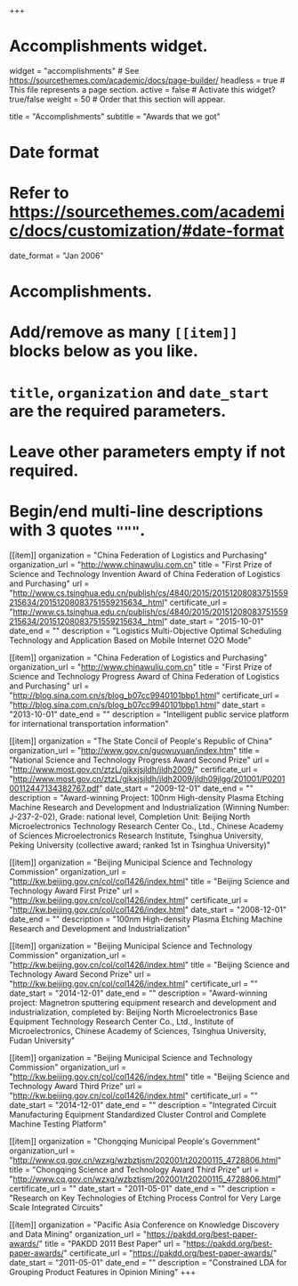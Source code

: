 +++
# Accomplishments widget.
widget = "accomplishments"  # See https://sourcethemes.com/academic/docs/page-builder/
headless = true  # This file represents a page section.
active = false  # Activate this widget? true/false
weight = 50  # Order that this section will appear.

title = "Accomplishments"
subtitle = "Awards that we got"

# Date format
#   Refer to https://sourcethemes.com/academic/docs/customization/#date-format
date_format = "Jan 2006"

# Accomplishments.
#   Add/remove as many `[[item]]` blocks below as you like.
#   `title`, `organization` and `date_start` are the required parameters.
#   Leave other parameters empty if not required.
#   Begin/end multi-line descriptions with 3 quotes `"""`.

[[item]]
  organization = "China Federation of Logistics and Purchasing"
  organization_url = "http://www.chinawuliu.com.cn"
  title = "First Prize of Science and Technology Invention Award of China Federation of Logistics and Purchasing"
  url = "http://www.cs.tsinghua.edu.cn/publish/cs/4840/2015/20151208083751559215634/20151208083751559215634_.html"
  certificate_url = "http://www.cs.tsinghua.edu.cn/publish/cs/4840/2015/20151208083751559215634/20151208083751559215634_.html"
  date_start = "2015-10-01"
  date_end = ""
  description = "Logistics Multi-Objective Optimal Scheduling Technology and Application Based on Mobile Internet O2O Mode"

[[item]]
  organization = "China Federation of Logistics and Purchasing"
  organization_url = "http://www.chinawuliu.com.cn"
  title = "First Prize of Science and Technology Progress Award of China Federation of Logistics and Purchasing"
  url = "http://blog.sina.com.cn/s/blog_b07cc9940101bbp1.html"
  certificate_url = "http://blog.sina.com.cn/s/blog_b07cc9940101bbp1.html"
  date_start = "2013-10-01"
  date_end = ""
  description = "Intelligent public service platform for international transportation information"

[[item]]
  organization = "The State Concil of People's Republic of China"
  organization_url = "http://www.gov.cn/guowuyuan/index.htm"
  title = "National Science and Technology Progress Award Second Prize"
  url = "http://www.most.gov.cn/ztzL/gjkxjsjldh/jldh2009/"
  certificate_url = "http://www.most.gov.cn/ztzL/gjkxjsjldh/jldh2009/jldh09jlgg/201001/P020100112447134382767.pdf"
  date_start = "2009-12-01"
  date_end = ""
  description = "Award-winning Project: 100nm High-density Plasma Etching Machine Research and Development and Industrialization (Winning Number: J-237-2-02), Grade: national level, Completion Unit: Beijing North Microelectronics Technology Research Center Co., Ltd., Chinese Academy of Sciences Microelectronics Research Institute, Tsinghua University, Peking University (collective award; ranked 1st in Tsinghua University)"
  
[[item]]
  organization = "Beijing Municipal Science and Technology Commission"
  organization_url = "http://kw.beijing.gov.cn/col/col1426/index.html"
  title = "Beijing Science and Technology Award First Prize"
  url = "http://kw.beijing.gov.cn/col/col1426/index.html"
  certificate_url = "http://kw.beijing.gov.cn/col/col1426/index.html"
  date_start = "2008-12-01"
  date_end = ""
  description = "100nm High-density Plasma Etching Machine Research and Development and Industrialization"

[[item]]
  organization = "Beijing Municipal Science and Technology Commission"
  organization_url = "http://kw.beijing.gov.cn/col/col1426/index.html"
  title = "Beijing Science and Technology Award Second Prize"
  url = "http://kw.beijing.gov.cn/col/col1426/index.html"
  certificate_url = ""
  date_start = "2014-12-01"
  date_end = ""
  description = "Award-winning project: Magnetron sputtering equipment research and development and industrialization, completed by: Beijing North Microelectronics Base Equipment Technology Research Center Co., Ltd., Institute of Microelectronics, Chinese Academy of Sciences, Tsinghua University, Fudan University"

[[item]]
  organization = "Beijing Municipal Science and Technology Commission"
  organization_url = "http://kw.beijing.gov.cn/col/col1426/index.html"
  title = "Beijing Science and Technology Award Third Prize"
  url = "http://kw.beijing.gov.cn/col/col1426/index.html"
  certificate_url = ""
  date_start = "2014-12-01"
  date_end = ""
  description = "Integrated Circuit Manufacturing Equipment Standardized Cluster Control and Complete Machine Testing Platform"

[[item]]
  organization = "Chongqing Municipal People's Government"
  organization_url = "http://www.cq.gov.cn/wzxg/wzbztjsm/202001/t20200115_4728806.html"
  title = "Chongqing Science and Technology Award Third Prize"
  url = "http://www.cq.gov.cn/wzxg/wzbztjsm/202001/t20200115_4728806.html"
  certificate_url = ""
  date_start = "2011-05-01"
  date_end = ""
  description = "Research on Key Technologies of Etching Process Control for Very Large Scale Integrated Circuits"

[[item]]
  organization = "Pacific Asia Conference on Knowledge Discovery and Data Mining"
  organization_url = "https://pakdd.org/best-paper-awards/"
  title = "PAKDD 2011 Best Paper"
  url = "https://pakdd.org/best-paper-awards/"
  certificate_url = "https://pakdd.org/best-paper-awards/"
  date_start = "2011-05-01"
  date_end = ""
  description = "Constrained LDA for Grouping Product Features in Opinion Mining"
+++
